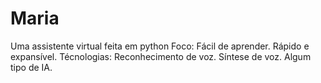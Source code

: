 # Maria
 Uma assistente virtual feita em python
Foco:
    Fácil de aprender.
    Rápido e expansível.
Técnologias:
    Reconhecimento de voz.
    Síntese de voz.
    Algum tipo de IA.